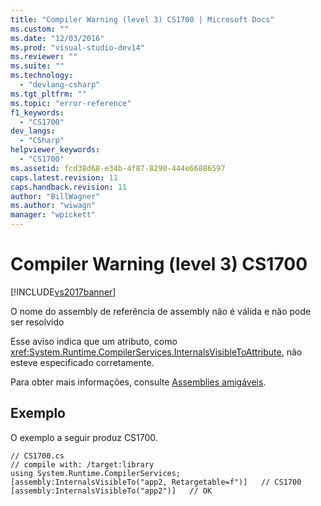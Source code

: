 ```yaml
---
title: "Compiler Warning (level 3) CS1700 | Microsoft Docs"
ms.custom: ""
ms.date: "12/03/2016"
ms.prod: "visual-studio-dev14"
ms.reviewer: ""
ms.suite: ""
ms.technology: 
  - "devlang-csharp"
ms.tgt_pltfrm: ""
ms.topic: "error-reference"
f1_keywords: 
  - "CS1700"
dev_langs: 
  - "CSharp"
helpviewer_keywords: 
  - "CS1700"
ms.assetid: fcd38d68-e34b-4f87-8290-444e66886597
caps.latest.revision: 11
caps.handback.revision: 11
author: "BillWagner"
ms.author: "wiwagn"
manager: "wpickett"
---
```

# Compiler Warning (level 3) CS1700
[!INCLUDE[vs2017banner](../../../csharp/includes/vs2017banner.md)]

O nome do assembly de referência de assembly não é válida e não pode ser resolvido  
  
 Esse aviso indica que um atributo, como <xref:System.Runtime.CompilerServices.InternalsVisibleToAttribute>, não esteve especificado corretamente.  
  
 Para obter mais informações, consulte [Assemblies amigáveis](../Topic/Friend%20Assemblies%20\(C%23%20and%20Visual%20Basic\).md).  
  
## Exemplo  
 O exemplo a seguir produz CS1700.  
  
```  
// CS1700.cs  
// compile with: /target:library  
using System.Runtime.CompilerServices;  
[assembly:InternalsVisibleTo("app2, Retargetable=f")]   // CS1700  
[assembly:InternalsVisibleTo("app2")]   // OK  
```